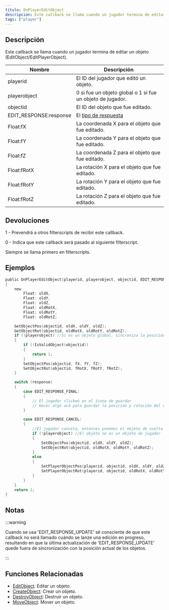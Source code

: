 ```yaml
---
título: OnPlayerEditObject
descripción: Este callback se llama cuando un jugador termina de editar un objeto (EditObject/EditPlayerObject).
tags: ["player"]
---
```


<VersionWarnES name='callback' version='SA-MP 0.3e' />

## Descripción

Este callback se llama cuando un jugador termina de editar un objeto (EditObject/EditPlayerObject).

| Nombre                 | Descripción                                                     |
|------------------------|-----------------------------------------------------------------|
| playerid               | El ID del jugador que editó un objeto.                          |
| playerobject           | 0 si fue un objeto global o 1 si fue un objeto de jugador.      |
| objectid               | El ID del objeto que fue editado.                               |
| EDIT_RESPONSE:response | El [tipo de respuesta](../resources/objecteditionresponsetypes) |
| Float:fX               | La coordenada X para el objeto que fue editado.                 |
| Float:fY               | La coordenada Y para el objeto que fue editado.                 |
| Float:fZ               | La coordenada Z para el objeto que fue editado.                 |
| Float:fRotX            | La rotación X para el objeto que fue editado.                   |
| Float:fRotY            | La rotación Y para el objeto que fue editado.                   |
| Float:fRotZ            | La rotación Z para el objeto que fue editado.                   |

## Devoluciones

1 - Prevendrá a otros filterscripts de recibir este callback.

0 - Indica que este callback será pasado al siguiente filterscript.

Siempre se llama primero en filterscripts.

## Ejemplos

```c
public OnPlayerEditObject(playerid, playerobject, objectid, EDIT_RESPONSE:response, Float:fX, Float:fY, Float:fZ, Float:fRotX, Float:fRotY, Float:fRotZ)
{
    new
        Float: oldX,
        Float: oldY,
        Float: oldZ,
        Float: oldRotX,
        Float: oldRotY,
        Float: oldRotZ;

    GetObjectPos(objectid, oldX, oldY, oldZ);
    GetObjectRot(objectid, oldRotX, oldRotY, oldRotZ);
    if (!playerobject) //Si es un objeto global, sincroniza la posición para los demás jugadores
    {
        if (!IsValidObject(objectid))
        {
            return 1;
        }
        SetObjectPos(objectid, fX, fY, fZ);
        SetObjectRot(objectid, fRotX, fRotY, fRotZ);
    }

    switch (response)
    {
        case EDIT_RESPONSE_FINAL:
        {
            // El jugador clickeó en el ícono de guardar
            // Hacer algo acá para guardar la posición y rotación del objeto actualizado
        }

        case EDIT_RESPONSE_CANCEL:
        {
            //El jugador canceló, entonces ponemos el objeto de vuelta a su posición antigua
            if (!playerobject) //El objeto no es un objeto de jugador
            {
                SetObjectPos(objectid, oldX, oldY, oldZ);
                SetObjectRot(objectid, oldRotX, oldRotY, oldRotZ);
            }
            else
            {
                SetPlayerObjectPos(playerid, objectid, oldX, oldY, oldZ);
                SetPlayerObjectRot(playerid, objectid, oldRotX, oldRotY, oldRotZ);
            }
        }
    }
    return 1;
}
```

## Notas

:::warning

Cuando se usa 'EDIT_RESPONSE_UPDATE' sé consciente de que este callback no será llamado cuándo se lanze una edición en progreso, resultando en que la última actualización de 'EDIT_RESPONSE_UPDATE' quede fuera de sincronización con la posición actual de los objetos.

:::

## Funciones Relacionadas

- [EditObject](../functions/EditObject): Editar un objeto.
- [CreateObject](../functions/CreateObject): Crear un objeto.
- [DestroyObject](../functions/DestroyObject): Destruir un objeto.
- [MoveObject](../functions/MoveObject): Mover un objeto.

